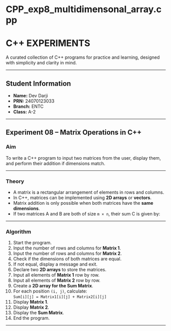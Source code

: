 # CPP_exp8_multidimensonal_array.cpp
#  C++ EXPERIMENTS
A curated collection of C++ programs for practice and learning, designed with simplicity and clarity in mind.

---

##  Student Information
- **Name:** Dev Darji
- **PRN:** 24070123033 
- **Branch:** ENTC  
- **Class:** A-2 

---

##  Experiment 08 – Matrix Operations in C++

###  Aim
To write a C++ program to input two matrices from the user, display them, and perform their addition if dimensions match.

---

###  Theory
- A matrix is a rectangular arrangement of elements in rows and columns.  
- In C++, matrices can be implemented using **2D arrays** or **vectors**.  
- Matrix addition is only possible when both matrices have the **same dimensions**.  
- If two matrices A and B are both of size `m × n`, their sum C is given by:  

---

###  Algorithm
1. Start the program.  
2. Input the number of rows and columns for **Matrix 1**.  
3. Input the number of rows and columns for **Matrix 2**.  
4. Check if the dimensions of both matrices are equal.  
5. If not equal, display a message and exit.  
6. Declare two **2D arrays** to store the matrices.  
7. Input all elements of **Matrix 1** row by row.  
8. Input all elements of **Matrix 2** row by row.  
9. Create a **2D array for the Sum Matrix**.  
10. For each position `(i, j)`, calculate:  
   `Sum[i][j] = Matrix1[i][j] + Matrix2[i][j]`  
11. Display **Matrix 1**.  
12. Display **Matrix 2**.  
13. Display the **Sum Matrix**.  
14. End the program.  

---
